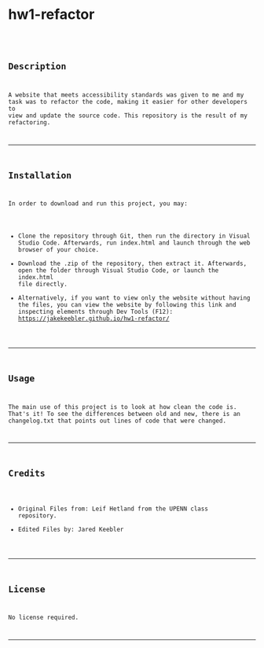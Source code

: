 # hw1-refactor

# <Code Refactor>

## Description

A website that meets accessibility standards was given to me and my task was to refactor the code, making it easier for other developers to view and update the source code. This repository is the result of my refactoring.

---

## Installation

In order to download and run this project, you may:

- Clone the repository through Git, then run the directory in Visual Studio Code. Afterwards, run index.html and launch through the web browser of your choice.
- Download the .zip of the repository, then extract it. Afterwards, open the folder through Visual Studio Code, or launch the index.html file directly.
- Alternatively, if you want to view only the website without having the files, you can view the website by following this link and inspecting elements through Dev Tools (F12): https://jakekeebler.github.io/hw1-refactor/

---

## Usage

The main use of this project is to look at how clean the code is. That's it! To see the differences between old and new, there is an changelog.txt that points out lines of code that were changed.

---

## Credits

- Original Files from: Leif Hetland from the UPENN class repository. 
- Edited Files by: Jared Keebler

---

## License

No license required.

---

